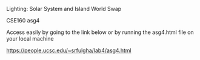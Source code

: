 Lighting: Solar System and Island World Swap

CSE160 asg4

Access easily by going to the link below or by running the asg4.html file on your local machine

https://people.ucsc.edu/~srfulgha/lab4/asg4.html
